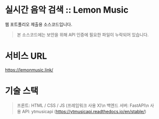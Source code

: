 실시간 음악 검색 :: Lemon Music
==============================

웹 포트폴리오 제출용 소스코드입니다.

> 본 소스코드에는 보안을 위해 API 인증에 필요한 파일이 누락되어 있습니다.

# 서비스 URL
https://lemonmusic.link/

# 기술 스택

> 프론트: HTML / CSS / JS (프레임워크 사용 X)\n
> 백엔드 서버: FastAPI\n
> 사용 API: ytmusicapi (https://ytmusicapi.readthedocs.io/en/stable/)
